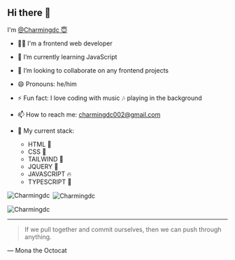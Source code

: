 ## Hi there 👋
 I'm [@Charmingdc 😇](https://github.com/Charmingdc)
- 👨‍💻 I'm a frontend web developer 
- 🌱 I’m currently learning JavaScript 
- 👯 I’m looking to collaborate on any frontend projects 
- 😄 Pronouns: he/him
- ⚡ Fun fact: I love coding with music 🎶 playing in the background
- 📫 How to reach me: charmingdc002@gmail.com

- 💫 My current stack:
  - HTML 💫
  - CSS 💫
  - TAILWIND 💫
  - JQUERY 💫
  - JAVASCRIPT 🔥
  - TYPESCRIPT 🌼


<p><img align="left" src="https://github-readme-stats.vercel.app/api/top-langs?username=Charmingdc&show_icons=true&locale=en&layout=compact" alt="Charmingdc" /></p>

<p>&nbsp;<img align="center" src="https://github-readme-stats.vercel.app/api?username=Charmingdc&show_icons=true&locale=en" alt="Charmingdc" /></p>

<p><img align="center" src="https://github-readme-streak-stats.herokuapp.com/?user=Charmingdc&" alt="Charmingdc" /></p>

---
> If we pull together and commit ourselves, then we can push through anything.

— Mona the Octocat